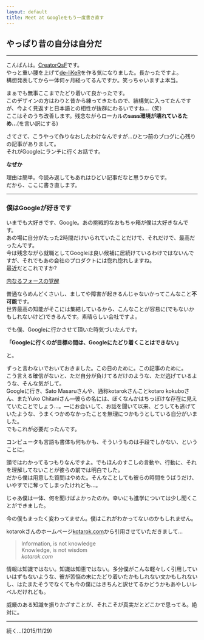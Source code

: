```yaml
---
layout: default
title: Meet at Googleをもう一度書き直す
---
```


## やっぱり昔の自分は自分だ

***

こんばんは。[CreatorQsF](http://f.9en.co/?move=mainSns)です。  
やっと重い腰を上げて[de-liKeR](de-liker.com)を作る気になりました。長かったですよ。  
構想発表してから一体何ヶ月経ってるんですか。笑っちゃいますよ本当。

まぁでも無事ここまでたどり着いて良かったです。  
このデザインの方はわりと昔から練ってきたもので、結構気に入ってたんですが、今よく見返すと日本語との相性が抜群にわるいですね…（笑）  
ここはそのうち改善します。残念ながらローカルの**sass環境が壊れているため…**(を言い訳にする)

さてさて、こうやって作りなおしたわけなんですが…ひとつ前のブログに心残りの記事がありまして。  
それがGoogleにランチに行くお話です。

**なぜか**

理由は簡単。今読み返してもあれはひどい記事だなと思うからです。  
だから、ここに書き直します。  

***

### 僕はGoogleが好きです

いまでも大好きです、Google。あの挑戦的なおもちゃ箱が僕は大好きなんです。  
あの場に自分がたった2時間だけいられていたことだけで、それだけで、最高だったんです。  
今は残念ながら就職としてGoogleは良い候補に居続けているわけではないんですが、それでもあの会社のプロダクトには惚れ惚れしますね。  
最近だとこれですか?

[内なるフォースの覚醒](https://www.google.com/starwars/)

普通ならめんどくさいし、ましてや障害が起きるんじゃないかってこんなこと**不可能**です。  
世界最高の知能がそこには集結しているから、こんなことが容易に(でもないかもしれないけど)できるんです。素晴らしい会社ですよ。

でも僕、Googleに行かさせて頂いた時気づいたんです。

**「Googleに行くのが目標の間は、Googleにたどり着くことはできない」**

と。

ずっと言わないでおいておきました。この日のために。この記事のために。  
こう言える確信がないと、ただ自分が負けてるだけのような、ただ逃げているような、そんな気がして。  
Googleに行き、Sato Masaruさんや、通称kotarokさんことkotaro kokuboさん、またYuko Chitaniさん―彼らの名には、ぼくなんかはちっぽけな存在に見えていたことでしょう…。―にお会いして、お話を聞いて以来、どうしても逃げていたような、うまくつかめなかったことを無理につかもうとしている自分がいました。  
でもこれが必要だったんです。

コンピュータも言語も書体も何もかも、そういうものは手段でしかない、ということに。

頭ではわかってるつもりなんですよ。でもほんのすこしの言動や、行動に、それを理解してないことが彼らの前では明白でした。  
だから僕は用意した質問はやめた。そんなことしても彼らの時間をうばうだけ、いやすでに奪ってしまったけれども…。

じゃあ僕は一体、何を聞けばよかったのか。幸いにも進学については少し聞くことができました。

今の僕もまったく変わってません。僕はこれがわかってないのかもしれません。

kotarokさんのホームページ[kotarok.com](http://kotarok.com/)から引用させていただきまして…

> Information, is not knowledge  
> Knowledge, is not wisdom  
> <cite>kotarok.com</cite>

情報は知識ではない。知識は知恵ではない。多分僕がこんな軽々しく引用していいはずもないような、彼が苦悩の末にたどり着いたかもしれない文かもしれないし、はたまたそうでなくても今の僕にはきちんと訳せてるかどうかもあやしいレベルだけれども。

威厳のある知識を振りかざすことが、それこそが真実だとどこかで思ってる。絶対に。  

***

続く…(2015/11/29)
